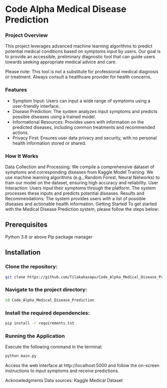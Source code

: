 # Code Alpha Medical Disease Prediction
### Project Overview
This project leverages advanced machine learning algorithms to predict potential medical conditions based on symptoms input by users. Our goal is to provide an accessible, preliminary diagnostic tool that can guide users towards seeking appropriate medical advice and care.

Please note: This tool is not a substitute for professional medical diagnosis or treatment. Always consult a healthcare provider for health concerns.

### Features
* Symptom Input: Users can input a wide range of symptoms using a user-friendly interface.
* Disease Prediction: The system analyzes input symptoms and predicts possible diseases using a trained model.
* Informational Resources: Provides users with information on the predicted diseases, including common treatments and recommended actions.
* Privacy First: Ensures user data privacy and security, with no personal health information stored or shared.
### How It Works
 Data Collection and Processing: We compile a comprehensive dataset of symptoms and corresponding diseases from Kaggle
Model Training: We use machine learning algorithms (e.g., Random Forest, Neural Networks) to train our model on the dataset, ensuring high accuracy and reliability.
User Interaction: Users input their symptoms through the platform. The system processes these inputs and predicts potential diseases.
Results and Recommendations: The system provides users with a list of possible diseases and actionable health information.
Getting Started
To get started with the Medical Disease Prediction system, please follow the steps below:

## Prerequisites
Python 3.8 or above
Pip package manager
## Installation
### Clone the repository:
```bash
git clone https://github.com/Tilakakasapu/Code_Alpha_Medical_Disease_Prediction.git
```
### Navigate to the project directory:
``` bash
cd Code_Alpha_Medical_Disease_Prediction
```
### Install the required dependencies:
``` bash
pip install -r requirements.txt
``` 

### Running the Application
Execute the following command in the terminal:
``` bash
python main.py
``` 
Access the web interface at http://localhost:5000 and follow the on-screen instructions to input symptoms and receive predictions.


Acknowledgments
Data sources: Kaggle Medical Dataset
